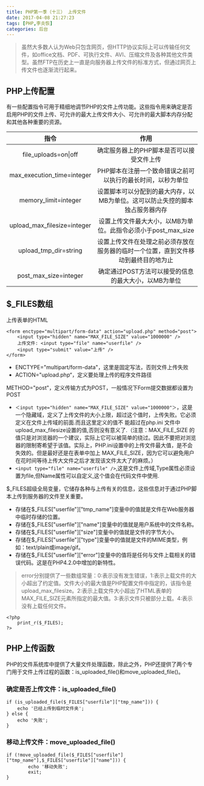 ```yaml
---
title: PHP第一季（十三） 上传文件
date: 2017-04-08 21:27:23
tags: [PHP,李炎恢]
categories: 后台
---
```

>虽然大多数人认为Web只包含网页，但HTTP协议实际上可以传输任何文件，如office文档、PDF、可执行文件、AVI、压缩文件及各种其他文件类型。虽然FTP在历史上一直是向服务器上传文件的标准方式，但通过网页上传文件也逐渐流行起来。

## PHP上传配置
有一些配置指令可用于精细地调节PHP的文件上传功能。这些指令用来确定是否启用PHP的文件上传、可允许的最大上传文件大小、可允许的最大脚本内存分配和其他各种重要的资源。


|    指令    |    作用    |
|:---------:|:-----------:|
|file_uploads=on&#124;off | 确定服务器上的PHP脚本是否可以接受文件上传|
|max_execution_time=integer |PHP脚本在注册一个致命错误之前可以执行的最长时间，以秒为单位|
|memory_limit=integer |设置脚本可以分配到的最大内存，以MB为单位。这可以防止失控的脚本独占服务器内存|
|upload_max_filesize=integer |设置上传文件最大大小，以MB为单位。此指令必须小于post_max_size|
|upload_tmp_dir=string |设置上传文件在处理之前必须存放在服务器的临时一个位置，直到文件移动到最终目的地为止|
|post_max_size=integer |确定通过POST方法可以接受的信息的最大大小，以MB为单位|

## $_FILES数组
上传表单的HTML

```
<form enctype="multipart/form-data" action="upload.php" method="post">
	<input type="hidden" name="MAX_FILE_SIZE" value="1000000" />
	上传文件: <input type="file" name="userfile" />
	<input type="submit" value="上传" />
</form>
```

+ ENCTYPE="multipart/form-data"，这里是固定写法，否则文件上传失败 
+ ACTION="upload.php“，定义要处理上传的程序文件路径 

METHOD="post"，定义传输方式为POST，一般情况下Form提交数据都设置为POST 

+ `＜input type="hidden" name="MAX_FILE_SIZE" value="1000000"＞`，这是一个隐藏域，定义了上传文件的大小上限，超过这个值时，上传失败。它必须定义在文件上传域的前面.而且这里定义的值不 能超过在php.ini 文件中upload_max_filesize设置的值,否则没有意义了.（注意：MAX_FILE_SIZE 的值只是对浏览器的一个建议，实际上它可以被简单的绕过。因此不要把对浏览器的限制寄希望于该值。实际上，PHP.ini设置中的上传文件最大值，是不会 失效的。但是最好还是在表单中加上 MAX_FILE_SIZE，因为它可以避免用户在花时间等待上传大文件之后才发现该文件太大了的麻烦。） 
+ `<input type="file" name="userfile" />`,这是文件上传域,Type属性必须设置为file,但Name属性可以自定义,这个值会在代码文件中使用. 



$_FILES超级全局变量，它储存各种与上传有关的信息，这些信息对于通过PHP脚本上传到服务器的文件至关重要。

+ 存储在$_FILES["userfile"]["tmp_name"]变量中的值就是文件在Web服务器中临时存储的位置。
+ 存储在$_FILES["userfile"]["name"]变量中的值就是用户系统中的文件名称。
+ 存储在$_FILES["userfile"]["size"]变量中的值就是文件的字节大小。
+ 存储在$_FILES["userfile"]["type"]变量中的值就是文件的MIME类型，例如：text/plain或image/gif。
+ 存储在$_FILES["userfile"]["error"]变量中的值将是任何与文件上载相关的错误代码。这是在PHP4.2.0中增加的新特性。

>error分别提供了一些数组常量：0:表示没有发生错误，1:表示上载文件的大小超出了约定值。文件大小的最大值是PHP配置文件中指定的，该指令是upload_max_filesize。2:表示上载文件大小超出了HTML表单的MAX_FILE_SIZE元素所指定的最大值。3:表示文件只被部分上载。4:表示没有上载任何文件。

```
<?php
	print_r($_FILES);
?>
```

## PHP上传函数
PHP的文件系统库中提供了大量文件处理函数，除此之外，PHP还提供了两个专门用于文件上传过程的函数：is_uploaded_file()和move_uploaded_file()。

### 确定是否上传文件：is_uploaded_file()
```
if (is_uploaded_file($_FILES["userfile"]["tmp_name"])) {
	echo '已经上传到临时文件夹';
} else {
	echo '失败';
}
```

### 移动上传文件：move_uploaded_file()
```
if (!move_uploaded_file($_FILES["userfile"]["tmp_name"],$_FILES["userfile"]["name"])) {
		echo '移动失败';
		exit;
}
```